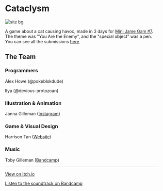 # Cataclysm
![site bg](https://user-images.githubusercontent.com/61332044/217609257-29006b0c-c160-44e2-adca-9eaed8c8eea3.png)

A game about a cat causing havoc, made in 3 days for [Mini Jame Gam #7](https://itch.io/jam/mini-jame-gam-7). The theme was "You Are the Enemy", and the "special object" was a pen. You can see all the submissions [here](https://itch.io/jam/mini-jame-gam-7/entries).

## The Team
### Programmers
Alex Howe (@pokeblokdude)

Ilya (@devious-protozoan)

### Illustration & Animation
Janna Gilleman ([Instagram](https://www.instagram.com/janna.makes/))

### Game & Visual Design
Harrison Tan ([Website](https://hofui.com))

### Music
Toby Gilleman ([Bandcamp](https://tapeblind.bandcamp.com/music))

---

[View on Itch.io](https://poke-bd.itch.io/cataclysm)

[Listen to the soundtrack on Bandcamp](https://tapeblind.bandcamp.com/album/cataclysm-ost)
